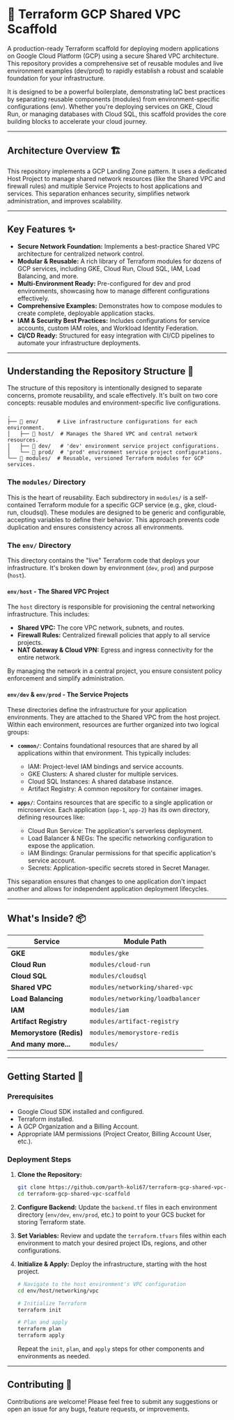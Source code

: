 # 🚀 Terraform GCP Shared VPC Scaffold

A production-ready Terraform scaffold for deploying modern applications on Google Cloud Platform (GCP) using a secure Shared VPC architecture. This repository provides a comprehensive set of reusable modules and live environment examples (dev/prod) to rapidly establish a robust and scalable foundation for your infrastructure.

It is designed to be a powerful boilerplate, demonstrating IaC best practices by separating reusable components (modules) from environment-specific configurations (env). Whether you're deploying services on GKE, Cloud Run, or managing databases with Cloud SQL, this scaffold provides the core building blocks to accelerate your cloud journey.

---

## Architecture Overview 🏗️

This repository implements a GCP Landing Zone pattern. It uses a dedicated Host Project to manage shared network resources (like the Shared VPC and firewall rules) and multiple Service Projects to host applications and services. This separation enhances security, simplifies network administration, and improves scalability.

---

## Key Features ✨

- **Secure Network Foundation:** Implements a best-practice Shared VPC architecture for centralized network control.
- **Modular & Reusable:** A rich library of Terraform modules for dozens of GCP services, including GKE, Cloud Run, Cloud SQL, IAM, Load Balancing, and more.
- **Multi-Environment Ready:** Pre-configured for dev and prod environments, showcasing how to manage different configurations effectively.
- **Comprehensive Examples:** Demonstrates how to compose modules to create complete, deployable application stacks.
- **IAM & Security Best Practices:** Includes configurations for service accounts, custom IAM roles, and Workload Identity Federation.
- **CI/CD Ready:** Structured for easy integration with CI/CD pipelines to automate your infrastructure deployments.

---

## Understanding the Repository Structure 📂

The structure of this repository is intentionally designed to separate concerns, promote reusability, and scale effectively. It's built on two core concepts: reusable modules and environment-specific live configurations.

```text
.
├── 📁 env/      # Live infrastructure configurations for each environment.
│   ├── 📁 host/  # Manages the Shared VPC and central network resources.
│   ├── 📁 dev/   # 'dev' environment service project configurations.
│   └── 📁 prod/  # 'prod' environment service project configurations.
└── 📁 modules/  # Reusable, versioned Terraform modules for GCP services.
```

### The `modules/` Directory
This is the heart of reusability. Each subdirectory in `modules/` is a self-contained Terraform module for a specific GCP service (e.g., gke, cloud-run, cloudsql). These modules are designed to be generic and configurable, accepting variables to define their behavior. This approach prevents code duplication and ensures consistency across all environments.

### The `env/` Directory
This directory contains the "live" Terraform code that deploys your infrastructure. It's broken down by environment (`dev`, `prod`) and purpose (`host`).

#### `env/host` - The Shared VPC Project
The `host` directory is responsible for provisioning the central networking infrastructure. This includes:

- **Shared VPC:** The core VPC network, subnets, and routes.
- **Firewall Rules:** Centralized firewall policies that apply to all service projects.
- **NAT Gateway & Cloud VPN:** Egress and ingress connectivity for the entire network.

By managing the network in a central project, you ensure consistent policy enforcement and simplify administration.

#### `env/dev` & `env/prod` - The Service Projects
These directories define the infrastructure for your application environments. They are attached to the Shared VPC from the host project. Within each environment, resources are further organized into two logical groups:

- **`common/`**: Contains foundational resources that are shared by all applications within that environment. This typically includes:
  - IAM: Project-level IAM bindings and service accounts.
  - GKE Clusters: A shared cluster for multiple services.
  - Cloud SQL Instances: A shared database instance.
  - Artifact Registry: A common repository for container images.

- **`apps/`**: Contains resources that are specific to a single application or microservice. Each application (`app-1`, `app-2`) has its own directory, defining resources like:
  - Cloud Run Service: The application's serverless deployment.
  - Load Balancer & NEGs: The specific networking configuration to expose the application.
  - IAM Bindings: Granular permissions for that specific application's service account.
  - Secrets: Application-specific secrets stored in Secret Manager.

This separation ensures that changes to one application don't impact another and allows for independent application deployment lifecycles.

---

## What's Inside? 📦

| Service                | Module Path                              |
|------------------------|------------------------------------------|
| **GKE**                | `modules/gke`                            |
| **Cloud Run**          | `modules/cloud-run`                      |
| **Cloud SQL**          | `modules/cloudsql`                       |
| **Shared VPC**         | `modules/networking/shared-vpc`          |
| **Load Balancing**     | `modules/networking/loadbalancer`        |
| **IAM**                | `modules/iam`                            |
| **Artifact Registry**  | `modules/artifact-registry`              |
| **Memorystore (Redis)**| `modules/memorystore-redis`              |
| **And many more...**   | `modules/`                                |

---

## Getting Started 🚀

### Prerequisites

- Google Cloud SDK installed and configured.
- Terraform installed.
- A GCP Organization and a Billing Account.
- Appropriate IAM permissions (Project Creator, Billing Account User, etc.).

### Deployment Steps

1. **Clone the Repository:**
   ```bash
   git clone https://github.com/parth-koli67/terraform-gcp-shared-vpc-scaffold.git
   cd terraform-gcp-shared-vpc-scaffold
   ```

2. **Configure Backend:**
   Update the `backend.tf` files in each environment directory (`env/dev`, `env/prod`, etc.) to point to your GCS bucket for storing Terraform state.

3. **Set Variables:**
   Review and update the `terraform.tfvars` files within each environment to match your desired project IDs, regions, and other configurations.

4. **Initialize & Apply:**
   Deploy the infrastructure, starting with the host project.
   ```bash
   # Navigate to the host environment's VPC configuration
   cd env/host/networking/vpc

   # Initialize Terraform
   terraform init

   # Plan and apply
   terraform plan
   terraform apply
   ```

   Repeat the `init`, `plan`, and `apply` steps for other components and environments as needed.

---

## Contributing 🤝

Contributions are welcome! Please feel free to submit any suggestions or open an issue for any bugs, feature requests, or improvements.
